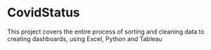 # CovidStatus
This project covers the entire process of sorting and cleaning data to creating dashboards, using Excel, Python and Tableau
